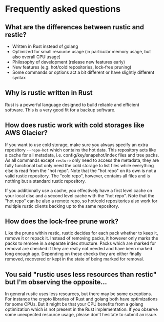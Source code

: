 # Frequently asked questions

## What are the differences between rustic and restic?
- Written in Rust instead of golang
- Optimized for small resource usage (in particular memory usage, but also overall CPU usage)
- Philosophy of development (release new features early)
- New features (e.g. hot/cold repositories, lock-free pruning)
- Some commands or options act a bit different or have slightly different syntax

## Why is rustic written in Rust
Rust is a powerful language designed to build reliable and efficient software.
This is a very good fit for a backup software.

## How does rustic work with cold storages like AWS Glacier?
If you want to use cold storage, make sure you always specify an extra repository `--repo-hot` which 
contains the hot data. This repository acts like a cache for all metadata, i.e. config/key/snapshot/index
files and tree packs. As all commands except `restore` only need to access the metadata, they are fully
functional but only need the cold storage to list files while everything else is read from the "hot repo".
Note that the "hot repo" on its own is not a valid rustic repository. The "cold repo", however, contains
all files and is nothing but a standard rustic repository.

If you additionally use a cache, you effectively have a first level cache on your local disc and a second
level cache with the "hot repo". Note that the "hot repo" can be also a remote repo, so hot/cold repositories
also work for multiple rustic clients backing up to the same repository.

## How does the lock-free prune work?
Like the prune within restic, rustic decides for each pack whether to keep it, remove it or repack it.
Instead of removing packs, it however only marks the packs to remove in a separate index structure.
Packs which are marked for removal are checked if they are really not needed and have been marked
long enough ago. Depending on these checks they are either finally removed, recovered or kept in the
state of being marked for removal.

## You said "rustic uses less resources than restic" but I'm observing the opposite...
In general rustic uses less resources, but there may be some exceptions. For instance the crypto libraries
of Rust and golang both have optimizations for some CPUs. But it might be that your CPU benefits from a
golang optimization which is not present in the Rust implementation.
If you observe some unexpected resource usage, please don't hesitate to submit an issue. 
